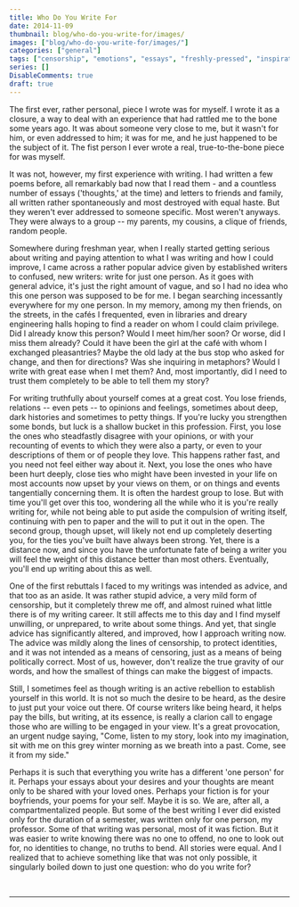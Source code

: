 ```yaml
---
title: Who Do You Write For
date: 2014-11-09
thumbnail: blog/who-do-you-write-for/images/
images: ["blog/who-do-you-write-for/images/"]
categories: ["general"]
tags: ["censorship", "emotions", "essays", "freshly-pressed", "inspiration", "journals", "life", "on-writing", "questions", "reading", "thoughts", "writers", "writing", "writing-advice"]
series: []
DisableComments: true
draft: true
---
```


The first ever, rather personal, piece I wrote was for myself. I wrote it as a closure, a way to deal with an experience that had rattled me to the bone some years ago. It was about someone very close to me, but it wasn't for him, or even addressed to him; it was for me, and he just happened to be the subject of it. The fist person I ever wrote a real, true-to-the-bone piece for was myself.

It was not, however, my first experience with writing. I had written a few poems before, all remarkably bad now that I read them - and a countless number of essays ('thoughts,' at the time) and letters to friends and family, all written rather spontaneously and most destroyed with equal haste. But they weren't ever addressed to someone specific. Most weren't anyways. They were always to a group -- my parents, my cousins, a clique of friends, random people.

Somewhere during freshman year, when I really started getting serious about writing and paying attention to what I was writing and how I could improve, I came across a rather popular advice given by established writers to confused, new writers: write for just one person. As it goes with general advice, it's just the right amount of vague, and so I had no idea who this one person was supposed to be for me. I began searching incessantly everywhere for my one person. In my memory, among my then friends, on the streets, in the cafés I frequented, even in libraries and dreary engineering halls hoping to find a reader on whom I could claim privilege. Did I already know this person? Would I meet him/her soon? Or worse, did I miss them already? Could it have been the girl at the café with whom I exchanged pleasantries? Maybe the old lady at the bus stop who asked for change, and then for directions? Was she inquiring in metaphors? Would I write with great ease when I met them? And, most importantly, did I need to trust them completely to be able to tell them my story?  

For writing truthfully about yourself comes at a great cost. You lose friends, relations -- even pets -- to opinions and feelings, sometimes about deep, dark histories and sometimes to petty things. If you're lucky you strengthen some bonds, but luck is a shallow bucket in this profession. First, you lose the ones who steadfastly disagree with your opinions, or with your recounting of events to which they were also a party, or even to your descriptions of them or of people they love. This happens rather fast, and you need not feel either way about it. Next, you lose the ones who have been hurt deeply, close ties who might have been invested in your life on most accounts now upset by your views on them, or on things and events tangentially concerning them. It is often the hardest group to lose. But with time you'll get over this too, wondering all the while who it is you're really writing for, while not being able to put aside the compulsion of writing itself, continuing with pen to paper and the will to put it out in the open. The second group, though upset, will likely not end up completely deserting you, for the ties you've built have always been strong. Yet, there is a distance now, and since you have the unfortunate fate of being a writer you will feel the weight of this distance better than most others. Eventually, you'll end up writing about this as well.

One of the first rebuttals I faced to my writings was intended as advice, and that too as an aside. It was rather stupid advice, a very mild form of censorship, but it completely threw me off, and almost ruined what little there is of my writing career. It still affects me to this day and I find myself unwilling, or unprepared, to write about some things. And yet, that single advice has significantly altered, and improved, how I approach writing now. The advice was mildly along the lines of censorship, to protect identities, and it was not intended as a means of censoring, just as a means of being politically correct. Most of us, however, don't realize the true gravity of our words, and how the smallest of things can make the biggest of impacts.  

Still, I sometimes feel as though writing is an active rebellion to establish yourself in this world. It is not so much the desire to be heard, as the desire to just put your voice out there. Of course writers like being heard, it helps pay the bills, but writing, at its essence, is really a clarion call to engage those who are willing to be engaged in your view. It's a great provocation, an urgent nudge saying, "Come, listen to my story, look into my imagination, sit with me on this grey winter morning as we breath into a past. Come, see it from my side."

Perhaps it is such that everything you write has a different 'one person' for it. Perhaps your essays about your desires and your thoughts are meant only to be shared with your loved ones. Perhaps your fiction is for your boyfriends, your poems for your self. Maybe it is so. We are, after all, a compartmentalized people. But some of the best writing I ever did existed only for the duration of a semester, was written only for one person, my professor. Some of that writing was personal, most of it was fiction. But it was easier to write knowing there was no one to offend, no one to look out for, no identities to change, no truths to bend. All stories were equal. And I realized that to achieve something like that was not only possible, it singularly boiled down to just one question: who do you write for?

<br>

---

